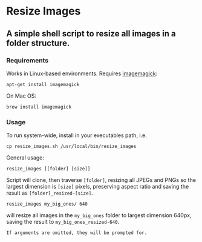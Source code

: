 # Resize Images

## A simple shell script to resize all images in a folder structure.

### Requirements

Works in Linux-based environments. Requires [imagemagick](https://imagemagick.org/index.php):
```
apt-get install imagemagick
```
On Mac OS:
```
brew install imagemagick
```

### Usage

To run system-wide, install in your executables path, i.e.
```
cp resize_images.sh /usr/local/bin/resize_images
```
General usage:
```
resize_images [[folder] [size]]
```
Script will clone, then traverse `[folder]`, resizing all JPEGs and PNGs so the largest dimension is `[size]` pixels, preserving aspect ratio and saving the result as `[folder]_resized-[size]`.
```
resize_images my_big_ones/ 640
```
will resize all images in the `my_big_ones` folder to largest dimension 640px, saving the result to `my_big_ones_resized-640`.
```
If arguments are omitted, they will be prompted for.

